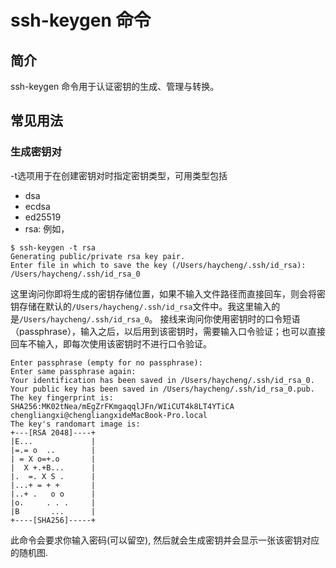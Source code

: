 # ssh-keygen 命令

## 简介
ssh-keygen 命令用于认证密钥的生成、管理与转换。

## 常见用法

### 生成密钥对
-t选项用于在创建密钥对时指定密钥类型，可用类型包括
- dsa
- ecdsa
- ed25519
- rsa: 
例如，
```
$ ssh-keygen -t rsa
Generating public/private rsa key pair.
Enter file in which to save the key (/Users/haycheng/.ssh/id_rsa): /Users/haycheng/.ssh/id_rsa_0
```
这里询问你即将生成的密钥存储位置，如果不输入文件路径而直接回车，则会将密钥存储在默认的`/Users/haycheng/.ssh/id_rsa`文件中。我这里输入的是`/Users/haycheng/.ssh/id_rsa_0`。
接线来询问你使用密钥时的口令短语（passphrase），输入之后，以后用到该密钥时，需要输入口令验证；也可以直接回车不输入，即每次使用该密钥时不进行口令验证。
```
Enter passphrase (empty for no passphrase):
Enter same passphrase again:
Your identification has been saved in /Users/haycheng/.ssh/id_rsa_0.
Your public key has been saved in /Users/haycheng/.ssh/id_rsa_0.pub.
The key fingerprint is:
SHA256:MK02tNea/mEgZrFKmgaqqlJFn/WIiCUT4k8LT4YTiCA chengliangxi@chengliangxideMacBook-Pro.local
The key's randomart image is:
+---[RSA 2048]----+
|E...             |
|=.= o  ..        |
| = X o=+.o       |
|  X +.+B...      |
|.  =. X S .      |
|...+ = + +       |
|..+ .   o o      |
|o.     . . .     |
|B       ...      |
+----[SHA256]-----+
```
此命令会要求你输入密码(可以留空), 然后就会生成密钥并会显示一张该密钥对应的随机图.

### 
